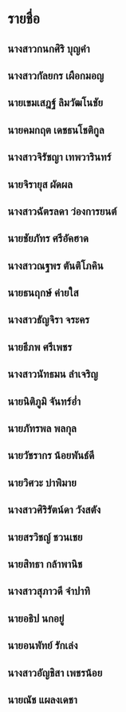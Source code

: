# รายชื่อ
## นางสาวกนกศิริ  บุญคำ
## นางสาวกัลยกร  เผือกมอญ
## นายเขมเสฎฐ์  ลิมวัฒโนชัย
## นายคมกฤต  เดชธนโชติกูล
## นางสาวจิรัชญา  เทพวารินทร์
## นายจิรายุส  ผัดผล
## นางสาวฉัตรลดา  ว่องการยนต์
## นายชัยภัทร  ศรีอัคฮาด
## นางสาวณฐพร  ตันติโภคิน
## นายธนฤกษ์  ค่ายใส
## นางสาวธัญจิรา  จระคร
## นายธีภพ  ศรีเพชร
## นางสาวนัทธมน  ลำเจริญ
## นายนิติภูมิ  จันทร์อ่ำ
## นายภัทรพล  พลกุล
## นายวัชรากร  น้อยพันธ์ดี
## นายวิศวะ  บ่าพิมาย
## นางสาวศิริรัตน์ดา  วังสตัง
## นายสรวิชญ์  ชวนเชย
## นายสิทธา  กล้าพานิช
## นางสาวสุภาวดี  จำปาทิ
## นายอธิป  นกอยู่
## นายอนพัทย์  รักเล่ง
## นางสาวอัญชิสา  เพชรน้อย
## นายณัช แผลงเดชา
